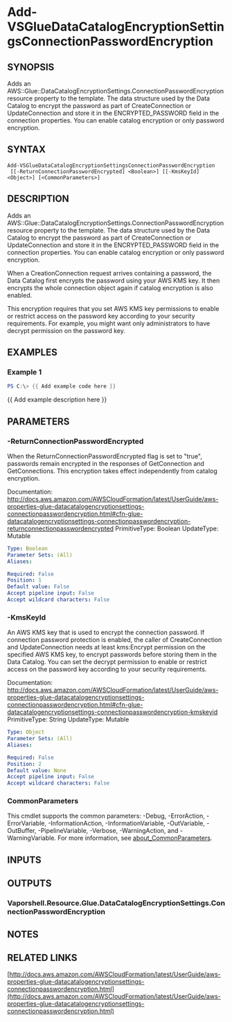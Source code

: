 # Add-VSGlueDataCatalogEncryptionSettingsConnectionPasswordEncryption

## SYNOPSIS
Adds an AWS::Glue::DataCatalogEncryptionSettings.ConnectionPasswordEncryption resource property to the template.
The data structure used by the Data Catalog to encrypt the password as part of CreateConnection or UpdateConnection and store it in the ENCRYPTED_PASSWORD field in the connection properties.
You can enable catalog encryption or only password encryption.

## SYNTAX

```
Add-VSGlueDataCatalogEncryptionSettingsConnectionPasswordEncryption
 [[-ReturnConnectionPasswordEncrypted] <Boolean>] [[-KmsKeyId] <Object>] [<CommonParameters>]
```

## DESCRIPTION
Adds an AWS::Glue::DataCatalogEncryptionSettings.ConnectionPasswordEncryption resource property to the template.
The data structure used by the Data Catalog to encrypt the password as part of CreateConnection or UpdateConnection and store it in the ENCRYPTED_PASSWORD field in the connection properties.
You can enable catalog encryption or only password encryption.

When a CreationConnection request arrives containing a password, the Data Catalog first encrypts the password using your AWS KMS key.
It then encrypts the whole connection object again if catalog encryption is also enabled.

This encryption requires that you set AWS KMS key permissions to enable or restrict access on the password key according to your security requirements.
For example, you might want only administrators to have decrypt permission on the password key.

## EXAMPLES

### Example 1
```powershell
PS C:\> {{ Add example code here }}
```

{{ Add example description here }}

## PARAMETERS

### -ReturnConnectionPasswordEncrypted
When the ReturnConnectionPasswordEncrypted flag is set to "true", passwords remain encrypted in the responses of GetConnection and GetConnections.
This encryption takes effect independently from catalog encryption.

Documentation: http://docs.aws.amazon.com/AWSCloudFormation/latest/UserGuide/aws-properties-glue-datacatalogencryptionsettings-connectionpasswordencryption.html#cfn-glue-datacatalogencryptionsettings-connectionpasswordencryption-returnconnectionpasswordencrypted
PrimitiveType: Boolean
UpdateType: Mutable

```yaml
Type: Boolean
Parameter Sets: (All)
Aliases:

Required: False
Position: 1
Default value: False
Accept pipeline input: False
Accept wildcard characters: False
```

### -KmsKeyId
An AWS KMS key that is used to encrypt the connection password.
If connection password protection is enabled, the caller of CreateConnection and UpdateConnection needs at least kms:Encrypt permission on the specified AWS KMS key, to encrypt passwords before storing them in the Data Catalog.
You can set the decrypt permission to enable or restrict access on the password key according to your security requirements.

Documentation: http://docs.aws.amazon.com/AWSCloudFormation/latest/UserGuide/aws-properties-glue-datacatalogencryptionsettings-connectionpasswordencryption.html#cfn-glue-datacatalogencryptionsettings-connectionpasswordencryption-kmskeyid
PrimitiveType: String
UpdateType: Mutable

```yaml
Type: Object
Parameter Sets: (All)
Aliases:

Required: False
Position: 2
Default value: None
Accept pipeline input: False
Accept wildcard characters: False
```

### CommonParameters
This cmdlet supports the common parameters: -Debug, -ErrorAction, -ErrorVariable, -InformationAction, -InformationVariable, -OutVariable, -OutBuffer, -PipelineVariable, -Verbose, -WarningAction, and -WarningVariable. For more information, see [about_CommonParameters](http://go.microsoft.com/fwlink/?LinkID=113216).

## INPUTS

## OUTPUTS

### Vaporshell.Resource.Glue.DataCatalogEncryptionSettings.ConnectionPasswordEncryption
## NOTES

## RELATED LINKS

[http://docs.aws.amazon.com/AWSCloudFormation/latest/UserGuide/aws-properties-glue-datacatalogencryptionsettings-connectionpasswordencryption.html](http://docs.aws.amazon.com/AWSCloudFormation/latest/UserGuide/aws-properties-glue-datacatalogencryptionsettings-connectionpasswordencryption.html)

